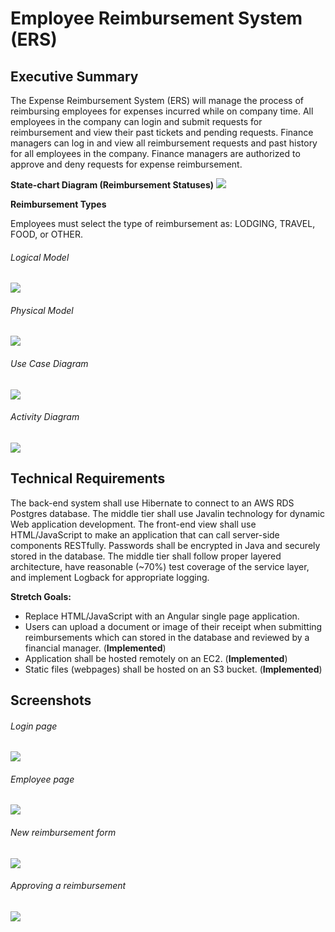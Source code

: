 # Employee Reimbursement System (ERS)

## Executive Summary
The Expense Reimbursement System (ERS) will manage the process of reimbursing employees for expenses incurred while on company time. All employees in the company can login and submit requests for reimbursement and view their past tickets and pending requests. Finance managers can log in and view all reimbursement requests and past history for all employees in the company. Finance managers are authorized to approve and deny requests for expense reimbursement.

**State-chart Diagram (Reimbursement Statuses)** 
![](./imgs/state-chart.jpg)

**Reimbursement Types**

Employees must select the type of reimbursement as: LODGING, TRAVEL, FOOD, or OTHER.

###### Logical Model
![](./imgs/logical.jpg)


###### Physical Model
![](./imgs/physical.jpg)


###### Use Case Diagram
![](./imgs/use-case.jpg)


###### Activity Diagram
![](./imgs/activity.jpg)


## Technical Requirements

The back-end system shall use Hibernate to connect to an AWS RDS Postgres database. The middle tier shall use Javalin technology for dynamic Web application development. The front-end view shall use HTML/JavaScript to make an application that can call server-side components RESTfully. Passwords shall be encrypted in Java and securely stored in the database. The middle tier shall follow proper layered architecture, have reasonable (~70%) test coverage of the service layer, and implement Logback for appropriate logging. 

**Stretch Goals:**
* Replace HTML/JavaScript with an Angular single page application. 
* Users can upload a document or image of their receipt when submitting reimbursements which can stored in the database and reviewed by a financial manager. (**Implemented**)
* Application shall be hosted remotely on an EC2. (**Implemented**)
* Static files (webpages) shall be hosted on an S3 bucket. (**Implemented**)

## Screenshots

###### Login page
![](./imgs/ss0.JPG)


###### Employee page
![](./imgs/ss1.JPG)


###### New reimbursement form
![](./imgs/ss2.JPG)


###### Approving a reimbursement
![](./imgs/ss4.JPG)
